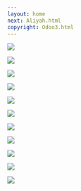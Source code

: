 ```yaml
---
layout: home
next: Aliyah.html
copyright: Odoo3.html
---
```


[![](https://moses.lamourism.com/mossad/math-pyramids.png)](https://www.youtube.com/watch?v=bEJBoyXcj9U&t=6s)

[![](https://moses.lamourism.com/mossad/pyramids.jpg)](https://youtu.be/H0lbHMlM0CU?t=18)

[![](https://moses.lamourism.com/mossad/follow-the-white-rabbit.jpg)](https://youtu.be/9enP5t05wFU?t=12)

[![](https://moses.lamourism.com/mossad/masada.jpg?debug=synagogue)](https://www.youtube.com/watch?v=aqHdJd39zpQ&t=15s)

[![](https://moses.lamourism.com/masada/mossad.jpg)](https://www.youtube.com/watch?v=0Ed1tweaOJA)

[![](https://moses.lamourism.com/masada/synagogue.jpg)](https://youtu.be/MN1M8LUQF_c?t=24)

[![](https://moses.lamourism.com/mossad/baby.jpg)](https://youtu.be/8mjE2SnIPH8?t=5)

[![](https://moses.lamourism.com/mossad/scheherazade.jpg)](https://bucha.lamourism.com/Dubai.html)

[![](https://moses.lamourism.com/mossad/triomphe.jpg)](https://bucha.lamourism.com/Dubai2.html)

[![](https://moses.lamourism.com/mossad/liberty.jpg)](https://bucha.lamourism.com/Dubai.html)

[![](https://moses.lamourism.com/mossad/dreidel.jpg)](https://youtu.be/_7LPgWp-zkk?t=17)

